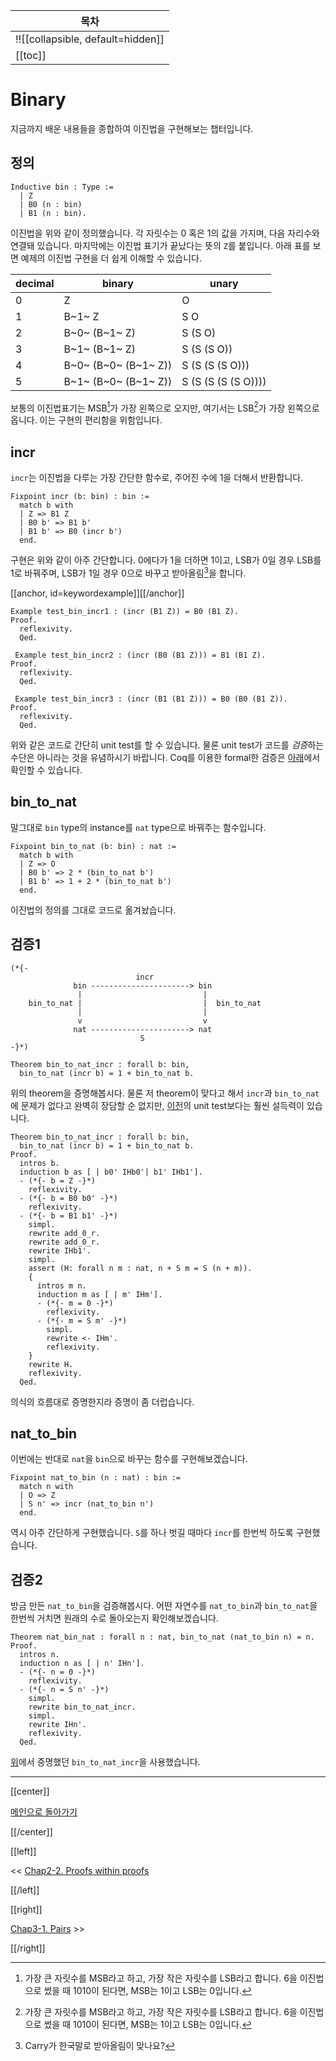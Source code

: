 | 목차 |
|-------------------|
|!![[collapsible, default=hidden]]  |
|[[toc]]|

# Binary

지금까지 배운 내용들을 종합하여 이진법을 구현해보는 챕터입니다.

## 정의

```haskell, line_num
Inductive bin : Type :=
  | Z
  | B0 (n : bin)
  | B1 (n : bin).
```

이진법을 위와 같이 정의했습니다. 각 자릿수는 0 혹은 1의 값을 가지며, 다음 자리수와 연결돼 있습니다. 마지막에는 이진법 표기가 끝났다는 뜻의 `Z`를 붙입니다. 아래 표를 보면 예제의 이진법 구현을 더 쉽게 이해할 수 있습니다.

| decimal | binary                | unary                  |
|---------|-----------------------|------------------------|
| 0       | Z                     | O                      |
| 1       | B~1~ Z                | S O                    |
| 2       | B~0~ (B~1~ Z)         | S (S O)                |
| 3       | B~1~ (B~1~ Z)         | S (S (S O))            |
| 4       | B~0~ (B~0~ (B~1~ Z))  | S (S (S (S O)))        |
| 5       | B~1~ (B~0~ (B~1~ Z))  | S (S (S (S (S O))))    |

보통의 이진법표기는 MSB[^sb]가 가장 왼쪽으로 오지만, 여기서는 LSB[^sb]가 가장 왼쪽으로 옵니다. 이는 구현의 편리함을 위함입니다.

[^sb]: 가장 큰 자릿수를 MSB라고 하고, 가장 작은 자릿수를 LSB라고 합니다. 6을 이진법으로 썼을 때 1010이 된다면, MSB는 1이고 LSB는 0입니다.

## incr

`incr`는 이진법을 다루는 가장 간단한 함수로, 주어진 수에 1을 더해서 반환합니다.

```haskell, line_num
Fixpoint incr (b: bin) : bin :=
  match b with
  | Z => B1 Z
  | B0 b' => B1 b'
  | B1 b' => B0 (incr b')
  end.
```

구현은 위와 같이 아주 간단합니다. 0에다가 1을 더하면 1이고, LSB가 0일 경우 LSB를 1로 바꿔주며, LSB가 1일 경우 0으로 바꾸고 받아올림[^carry]을 합니다.

[^carry]: Carry가 한국말로 받아올림이 맞나요?

[[anchor, id=keywordexample]][[/anchor]]

```haskell, line_num
Example test_bin_incr1 : (incr (B1 Z)) = B0 (B1 Z).
Proof.
  reflexivity.
  Qed.

 Example test_bin_incr2 : (incr (B0 (B1 Z))) = B1 (B1 Z).
Proof.
  reflexivity.
  Qed.

 Example test_bin_incr3 : (incr (B1 (B1 Z))) = B0 (B0 (B1 Z)).
Proof.
  reflexivity.
  Qed.
```

위와 같은 코드로 간단히 unit test를 할 수 있습니다. 물론 unit test가 코드를 *검증*하는 수단은 아니라는 것을 유념하시기 바랍니다. Coq를 이용한 formal한 검증은 [아래](#검증1)에서 확인할 수 있습니다.

## bin_to_nat

말그대로 `bin` type의 instance를 `nat` type으로 바꿔주는 함수입니다.

```haskell, line_num
Fixpoint bin_to_nat (b: bin) : nat :=
  match b with
  | Z => O
  | B0 b' => 2 * (bin_to_nat b')
  | B1 b' => 1 + 2 * (bin_to_nat b')
  end.
```

이진법의 정의를 그대로 코드로 옮겨놨습니다.

## 검증1

```haskell, line_num
(*{-
                            incr
              bin ----------------------> bin
               |                           |
    bin_to_nat |                           |  bin_to_nat
               |                           |
               v                           v
              nat ----------------------> nat
                             S
-}*)

Theorem bin_to_nat_incr : forall b: bin,
  bin_to_nat (incr b) = 1 + bin_to_nat b.
```

위의 theorem을 증명해봅시다. 물론 저 theorem이 맞다고 해서 `incr`과 `bin_to_nat`에 문제가 없다고 완벽히 장담할 순 없지만, [이전](#keywordexample)의 unit test보다는 훨씬 설득력이 있습니다.

```haskell, line_num
Theorem bin_to_nat_incr : forall b: bin,
  bin_to_nat (incr b) = 1 + bin_to_nat b.
Proof.
  intros b.
  induction b as [ | b0' IHb0'| b1' IHb1'].
  - (*{- b = Z -}*)
    reflexivity.
  - (*{- b = B0 b0' -}*)
    reflexivity.
  - (*{- b = B1 b1' -}*)
    simpl.
    rewrite add_0_r.
    rewrite add_0_r.
    rewrite IHb1'.
    simpl.
    assert (H: forall n m : nat, n + S m = S (n + m)).
    {
      intros m n.
      induction m as [ | m' IHm'].
      - (*{- m = 0 -}*)
        reflexivity.
      - (*{- m = S m' -}*)
        simpl.
        rewrite <- IHm'.
        reflexivity.
    }
    rewrite H.
    reflexivity.
  Qed.
```

의식의 흐름대로 증명한지라 증명이 좀 더럽습니다.

## nat_to_bin

이번에는 반대로 `nat`을 `bin`으로 바꾸는 함수를 구현해보겠습니다.

```haskell, line_num
Fixpoint nat_to_bin (n : nat) : bin :=
  match n with
  | O => Z
  | S n' => incr (nat_to_bin n')
  end.
```

역시 아주 간단하게 구현했습니다. `S`를 하나 벗길 때마다 `incr`를 한번씩 하도록 구현했습니다.

## 검증2

방금 만든 `nat_to_bin`을 검증해봅시다. 어떤 자연수를 `nat_to_bin`과 `bin_to_nat`을 한번씩 거치면 원래의 수로 돌아오는지 확인해보겠습니다.

```haskell, line_num
Theorem nat_bin_nat : forall n : nat, bin_to_nat (nat_to_bin n) = n.
Proof.
  intros n.
  induction n as [ | n' IHn'].
  - (*{- n = 0 -}*)
    reflexivity.
  - (*{- n = S n' -}*)
    simpl.
    rewrite bin_to_nat_incr.
    simpl.
    rewrite IHn'.
    reflexivity.
  Qed.
```

[위](검증1)에서 증명했던 `bin_to_nat_incr`을 사용했습니다.

---

[[center]]

[메인으로 돌아가기](index.html)

[[/center]]

[[left]]

<< [Chap2-2. Proofs within proofs](Chap2-2.html)

[[/left]]

[[right]]

[Chap3-1. Pairs](Chap3-1.html) >>

[[/right]]